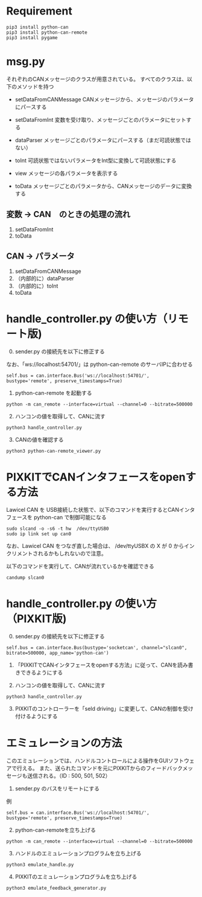 # Requirement

```
pip3 install python-can
pip3 install python-can-remote
pip3 install pygame
```

# msg.py

それぞれのCANメッセージのクラスが用意されている。
すべてのクラスは、以下のメソッドを持つ
- setDataFromCANMessage
CANメッセージから、メッセージのパラメータにパースする

- setDataFromInt
変数を受け取り、メッセージごとのパラメータにセットする

- dataParser
メッセージごとのパラメータにパースする（まだ可読状態ではない）

- toInt
可読状態ではないパラメータをInt型に変換して可読状態にする

- view
メッセージの各パラメータを表示する

- toData
メッセージごとのパラメータから、CANメッセージのデータに変換する

## 変数 -> CAN　のときの処理の流れ

1. setDataFromInt
2. toData

## CAN -> パラメータ

1. setDataFromCANMessage
2. （内部的に）dataParser
3. （内部的に）toInt
4. toData

# handle_controller.py の使い方（リモート版)

0. sender.py の接続先を以下に修正する

なお、「ws://localhost:54701/」は python-can-remote のサーバIPに合わせる

```
self.bus = can.interface.Bus('ws://localhost:54701/', bustype='remote', preserve_timestamps=True)
```

1. python-can-remote を起動する

```
python -m can_remote --interface=virtual --channel=0 --bitrate=500000
```

2. ハンコンの値を取得して、CANに流す

```
python3 handle_controller.py
```

3. CANの値を確認する

```
python3 python-can-remote_viewer.py
```

# PIXKITでCANインタフェースをopenする方法

Lawicel CAN を USB接続した状態で、以下のコマンドを実行するとCANインタフェースを python-can で制御可能になる

```
sudo slcand -o -s6 -t hw  /dev/ttyUSB0 
sudo ip link set up can0
```

なお、Lawicel CAN をつなぎ直した場合は、 /dev/ttyUSBX の X が 0 からインクリメントされるかもしれないので注意。

以下のコマンドを実行して、CANが流れているかを確認できる
```
candump slcan0
```

# handle_controller.py の使い方（PIXKIT版)

0. sender.py の接続先を以下に修正する
```
self.bus = can.interface.Bus(bustype='socketcan', channel="slcan0", bitrate=500000, app_name='python-can')
```

1. 「PIXKITでCANインタフェースをopenする方法」に従って、CANを読み書きできるようにする

2. ハンコンの値を取得して、CANに流す

```
python3 handle_controller.py
```

3. PIXKITのコントローラーを「seld driving」に変更して、CANの制御を受け付けるようにする

# エミュレーションの方法

このエミュレーションでは、ハンドルコントロールによる操作をGUIソフトウェアで行える。
また、送られたコマンドを元にPIXKITからのフィードバックメッセージも送信される。（ID : 500, 501, 502）

1. sender.py のバスをリモートにする

例
```
self.bus = can.interface.Bus('ws://localhost:54701/', bustype='remote', preserve_timestamps=True)
```

2. python-can-remoteを立ち上げる
```
python -m can_remote --interface=virtual --channel=0 --bitrate=500000
```

3. ハンドルのエミュレーションプログラムを立ち上げる
```
python3 emulate_handle.py
```

4. PIXKITのエミュレーションプログラムを立ち上げる
```
python3 emulate_feedback_generator.py
```